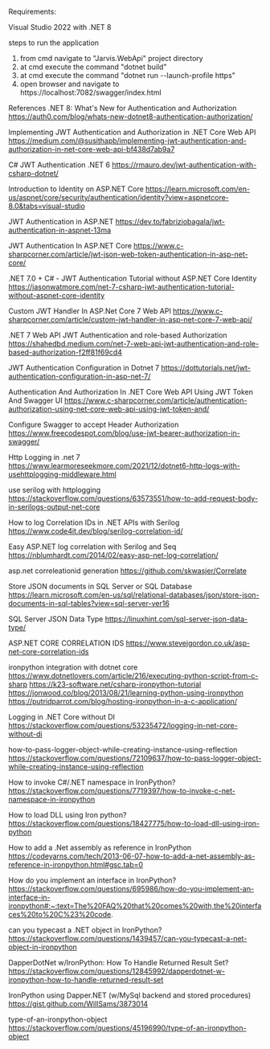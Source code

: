 Requirements:

Visual Studio 2022 with .NET 8

steps to run the application
1. from cmd navigate to "Jarvis.WebApi" project directory
2. at cmd execute the command "dotnet build"
3. at cmd execute the command "dotnet run --launch-profile https"
4. open browser and navigate to https://localhost:7082/swagger/index.html


References
.NET 8: What's New for Authentication and Authorization<br/>
https://auth0.com/blog/whats-new-dotnet8-authentication-authorization/

Implementing JWT Authentication and Authorization in .NET Core Web API
https://medium.com/@susithapb/implementing-jwt-authentication-and-authorization-in-net-core-web-api-bf438d7ab9a7

C# JWT Authentication .NET 6
https://rmauro.dev/jwt-authentication-with-csharp-dotnet/

Introduction to Identity on ASP.NET Core
https://learn.microsoft.com/en-us/aspnet/core/security/authentication/identity?view=aspnetcore-8.0&tabs=visual-studio

JWT Authentication in ASP.NET
https://dev.to/fabriziobagala/jwt-authentication-in-aspnet-13ma

JWT Authentication In ASP.NET Core
https://www.c-sharpcorner.com/article/jwt-json-web-token-authentication-in-asp-net-core/


.NET 7.0 + C# - JWT Authentication Tutorial without ASP.NET Core Identity
https://jasonwatmore.com/net-7-csharp-jwt-authentication-tutorial-without-aspnet-core-identity
	
Custom JWT Handler In ASP.Net Core 7 Web API
https://www.c-sharpcorner.com/article/custom-jwt-handler-in-asp-net-core-7-web-api/

.NET 7 Web API JWT Authentication and role-based Authorization
https://shahedbd.medium.com/net-7-web-api-jwt-authentication-and-role-based-authorization-f2ff81f69cd4

JWT Authentication Configuration in Dotnet 7
https://dottutorials.net/jwt-authentication-configuration-in-asp-net-7/

Authentication And Authorization In .NET Core Web API Using JWT Token And Swagger UI
https://www.c-sharpcorner.com/article/authentication-authorization-using-net-core-web-api-using-jwt-token-and/

Configure Swagger to accept Header Authorization
https://www.freecodespot.com/blog/use-jwt-bearer-authorization-in-swagger/

Http Logging in .net 7
https://www.learmoreseekmore.com/2021/12/dotnet6-http-logs-with-usehttplogging-middleware.html

use serilog with httplogging
https://stackoverflow.com/questions/63573551/how-to-add-request-body-in-serilogs-output-net-core

How to log Correlation IDs in .NET APIs with Serilog
https://www.code4it.dev/blog/serilog-correlation-id/

Easy ASP.NET log correlation with Serilog and Seq
https://nblumhardt.com/2014/02/easy-asp-net-log-correlation/

asp.net correleationid generation
https://github.com/skwasjer/Correlate

Store JSON documents in SQL Server or SQL Database
https://learn.microsoft.com/en-us/sql/relational-databases/json/store-json-documents-in-sql-tables?view=sql-server-ver16

SQL Server JSON Data Type
https://linuxhint.com/sql-server-json-data-type/

ASP.NET CORE CORRELATION IDS
https://www.stevejgordon.co.uk/asp-net-core-correlation-ids

ironpython integration with dotnet core 
https://www.dotnetlovers.com/article/216/executing-python-script-from-c-sharp
https://k23-software.net/csharp-ironpython-tutorial
https://jonwood.co/blog/2013/08/21/learning-python-using-ironpython
https://putridparrot.com/blog/hosting-ironpython-in-a-c-application/


Logging in .NET Core without DI
https://stackoverflow.com/questions/53235472/logging-in-net-core-without-di

how-to-pass-logger-object-while-creating-instance-using-reflection
https://stackoverflow.com/questions/72109637/how-to-pass-logger-object-while-creating-instance-using-reflection


How to invoke C#/.NET namespace in IronPython?
https://stackoverflow.com/questions/7719397/how-to-invoke-c-net-namespace-in-ironpython

How to load DLL using Iron python?
https://stackoverflow.com/questions/18427775/how-to-load-dll-using-iron-python

How to add a .Net assembly as reference in IronPython
https://codeyarns.com/tech/2013-06-07-how-to-add-a-net-assembly-as-reference-in-ironpython.html#gsc.tab=0


How do you implement an interface in IronPython?
https://stackoverflow.com/questions/695986/how-do-you-implement-an-interface-in-ironpython#:~:text=The%20FAQ%20that%20comes%20with,the%20interfaces%20to%20C%23%20code.

can you typecast a .NET object in IronPython?
https://stackoverflow.com/questions/1439457/can-you-typecast-a-net-object-in-ironpython


DapperDotNet w/IronPython: How To Handle Returned Result Set?
https://stackoverflow.com/questions/12845992/dapperdotnet-w-ironpython-how-to-handle-returned-result-set


IronPython using Dapper.NET (w/MySql backend and stored procedures)
https://gist.github.com/WillSams/3873014

type-of-an-ironpython-object
https://stackoverflow.com/questions/45196990/type-of-an-ironpython-object